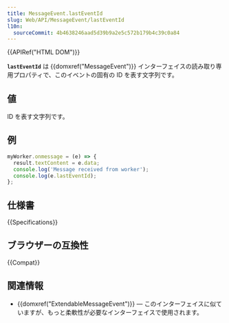 ```yaml
---
title: MessageEvent.lastEventId
slug: Web/API/MessageEvent/lastEventId
l10n:
  sourceCommit: 4b4638246aad5d39b9a2e5c572b179b4c39c0a84
---
```


{{APIRef("HTML DOM")}}

**`lastEventId`** は {{domxref("MessageEvent")}} インターフェイスの読み取り専用プロパティで、このイベントの固有の ID を表す文字列です。

## 値

ID を表す文字列です。

## 例

```js
myWorker.onmessage = (e) => {
  result.textContent = e.data;
  console.log('Message received from worker');
  console.log(e.lastEventId);
};
```

## 仕様書

{{Specifications}}

## ブラウザーの互換性

{{Compat}}

## 関連情報

- {{domxref("ExtendableMessageEvent")}} — このインターフェイスに似ていますが、もっと柔軟性が必要なインターフェイスで使用されます。
